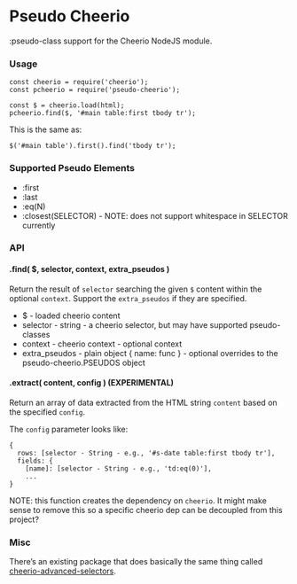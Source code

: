 
Pseudo Cheerio
==============

:pseudo-class support for the Cheerio NodeJS module.

### Usage

```
const cheerio = require('cheerio');
const pcheerio = require('pseudo-cheerio');

const $ = cheerio.load(html);
pcheerio.find($, '#main table:first tbody tr');
```

This is the same as:

```
$('#main table').first().find('tbody tr');
```


### Supported Pseudo Elements

*   :first
*   :last
*   :eq(N)
*   :closest(SELECTOR) - NOTE: does not support whitespace in SELECTOR currently


### API

#### .find( $, selector, context, extra_pseudos )

Return the result of `selector` searching the given `$` content within the optional `context`. Support the `extra_pseudos` if they are specified.

*   $ - loaded cheerio content
*   selector - string - a cheerio selector, but may have supported pseudo-classes
*   context - cheerio context - optional context
*   extra_pseudos - plain object { name: func } - optional overrides to the pseudo-cheerio.PSEUDOS object


#### .extract( content, config ) (EXPERIMENTAL)

Return an array of data extracted from the HTML string `content` based on the specified `config`.

The `config` parameter looks like:

```
{
  rows: [selector - String - e.g., '#s-date table:first tbody tr'],
  fields: {
    [name]: [selector - String - e.g., 'td:eq(0)'],
    ...
}
```

NOTE: this function creates the dependency on `cheerio`. It might make sense to remove this so a specific cheerio dep can be decoupled from this project?


### Misc

There’s an existing package that does basically the same thing called [cheerio-advanced-selectors](https://www.npmjs.com/package/cheerio-advanced-selectors).
